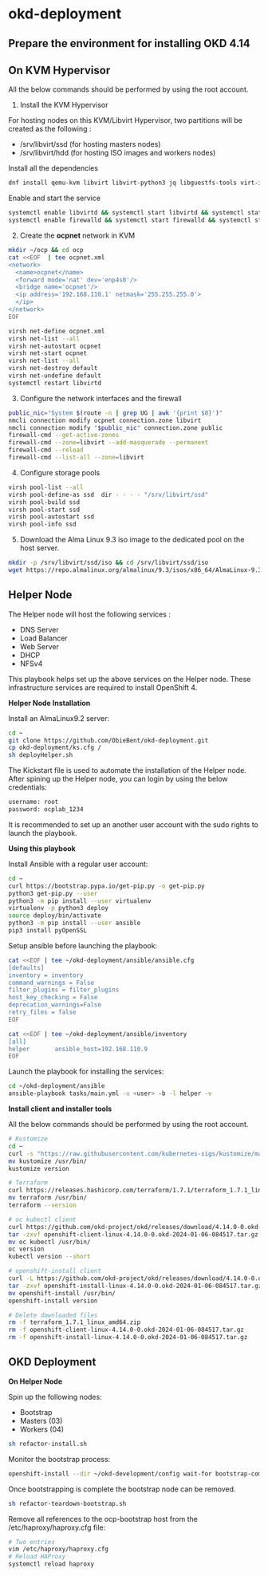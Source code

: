 # okd-deployment

## Prepare the environment for installing OKD 4.14
## On KVM Hypervisor 
All the below commands should be performed by using the root account. 

1. Install the KVM Hypervisor

For hosting nodes on this KVM/Libvirt Hypervisor, two partitions will be created as the following : 
- /srv/libvirt/ssd (for hosting masters nodes)
- /srv/libvirt/hdd (for hosting ISO images and workers nodes)

Install all the dependencies 
```sh 
dnf install qemu-kvm libvirt libvirt-python3 jq libguestfs-tools virt-install vim git curl wget firewalld NetworkManager-tui -y
```

Enable and start the service
```sh
systemctl enable libvirtd && systemctl start libvirtd && systemctl status libvirtd
systemctl enable firewalld && systemctl start firewalld && systemctl status firewalld
```


2. Create the **ocpnet** network in KVM
```sh
mkdir ~/ocp && cd ocp
cat <<EOF  | tee ocpnet.xml
<network>
  <name>ocpnet</name>
  <forward mode='nat' dev='enp4s0'/>
  <bridge name='ocpnet'/>
  <ip address='192.168.110.1' netmask='255.255.255.0'>
  </ip>
</network>
EOF
```

```sh
virsh net-define ocpnet.xml
virsh net-list --all
virsh net-autostart ocpnet
virsh net-start ocpnet
virsh net-list --all
virsh net-destroy default
virsh net-undefine default
systemctl restart libvirtd
```

3. Configure the network interfaces and the firewall 
```sh
public_nic="System $(route -n | grep UG | awk '{print $8}')"
nmcli connection modify ocpnet connection.zone libvirt
nmcli connection modify "$public_nic" connection.zone public
firewall-cmd --get-active-zones
firewall-cmd --zone=libvirt --add-masquerade --permanent
firewall-cmd --reload
firewall-cmd --list-all --zone=libvirt
```

4. Configure storage pools 
```sh
virsh pool-list --all
virsh pool-define-as ssd  dir - - - - "/srv/libvirt/ssd"
virsh pool-build ssd
virsh pool-start ssd
virsh pool-autostart ssd
virsh pool-info ssd
```

5. Download the Alma Linux 9.3 iso image to the dedicated pool on the host server. <br>
```sh
mkdir -p /srv/libvirt/ssd/iso && cd /srv/libvirt/ssd/iso
wget https://repo.almalinux.org/almalinux/9.3/isos/x86_64/AlmaLinux-9.3-x86_64-minimal.iso
```

## Helper Node
The Helper node will host the following services : 
- DNS Server
- Load Balancer
- Web Server
- DHCP
- NFSv4

This playbook helps set up the above services on the Helper node. These infrastructure services are required to install OpenShift 4. 

**Helper Node Installation**

Install an AlmaLinux9.2 server: <br>

```sh 
cd ~
git clone https://github.com/ObieBent/okd-deployment.git
cp okd-deployment/ks.cfg /
sh deployHelper.sh
```

The Kickstart file is used to automate the installation of the Helper node. 
After spining up the Helper node, you can login by using the below credentials: 
```sh
username: root
password: ocplab_1234
```
It is recommended to set up an another user account with the sudo rights to launch the playbook. 

**Using this playbook** 

Install Ansible with a regular user account: <br>
```sh
cd ~
curl https://bootstrap.pypa.io/get-pip.py -o get-pip.py
python3 get-pip.py --user
python3 -m pip install --user virtualenv
virtualenv -p python3 deploy
source deploy/bin/activate
python3 -m pip install --user ansible
pip3 install pyOpenSSL
```

Setup ansible before launching the playbook: <br>
```sh
cat <<EOF | tee ~/okd-deployment/ansible/ansible.cfg
[defaults]
inventory = inventory
command_warnings = False
filter_plugins = filter_plugins
host_key_checking = False
deprecation_warnings=False
retry_files = false
EOF

cat <<EOF | tee ~/okd-deployment/ansible/inventory
[all]
helper       ansible_host=192.168.110.9
EOF
```

Launch the playbook for installing the services: <br>
```sh
cd ~/okd-deployment/ansible
ansible-playbook tasks/main.yml -u <user> -b -l helper -v
```

**Install client and installer tools**

All the below commands should be performed by using the root account. <br>

```sh
# Kustomize
cd ~
curl -s "https://raw.githubusercontent.com/kubernetes-sigs/kustomize/master/hack/install_kustomize.sh"  | bash
mv kustomize /usr/bin/
kustomize version

# Terraform
curl https://releases.hashicorp.com/terraform/1.7.1/terraform_1.7.1_linux_amd64.zip -o terraform_1.7.1_linux_amd64.zip && unzip terraform_1.7.1_linux_amd64.zip
mv terraform /usr/bin/
terraform --version

# oc kubectl client
curl https://github.com/okd-project/okd/releases/download/4.14.0-0.okd-2024-01-06-084517/openshift-client-linux-4.14.0-0.okd-2024-01-06-084517.tar.gz -o openshift-client-linux-4.14.0-0.okd-2024-01-06-084517.tar.gz
tar -zxvf openshift-client-linux-4.14.0-0.okd-2024-01-06-084517.tar.gz
mv oc kubectl /usr/bin/
oc version
kubectl version --short

# openshift-install client
curl -L https://github.com/okd-project/okd/releases/download/4.14.0-0.okd-2024-01-06-084517/openshift-install-linux-4.14.0-0.okd-2024-01-06-084517.tar.gz -o openshift-install-linux-4.14.0-0.okd-2024-01-06-084517.tar.gz
tar -zxvf openshift-install-linux-4.14.0-0.okd-2024-01-06-084517.tar.gz
mv openshift-install /usr/bin/
openshift-install version

# Delete downloaded files
rm -f terraform_1.7.1_linux_amd64.zip
rm -f openshift-client-linux-4.14.0-0.okd-2024-01-06-084517.tar.gz
rm -f openshift-install-linux-4.14.0-0.okd-2024-01-06-084517.tar.gz
```

## OKD Deployment
**On Helper Node**

Spin up the following nodes: <br>
- Bootstrap
- Masters (03)
- Workers (04)

```sh 
sh refactor-install.sh
```

Monitor the bootstrap process: <br>
```sh
openshift-install --dir ~/okd-development/config wait-for bootstrap-complete --log-level=debug
```

Once bootstrapping is complete the bootstrap node can be removed. <br>
```sh
sh refactor-teardown-bootstrap.sh
```

Remove all references to the ocp-bootstrap host from the /etc/haproxy/haproxy.cfg file: <br>
```sh 
# Two entries
vim /etc/haproxy/haproxy.cfg
# Reload HAProxy
systemctl reload haproxy
```
